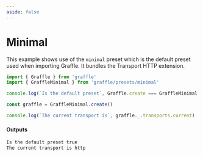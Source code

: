 ```yaml
---
aside: false
---
```


# Minimal

This example shows use of the `minimal` preset which is the
default preset used when importing Graffle. It bundles the
Transport HTTP extension.

<!-- dprint-ignore-start -->
```ts twoslash
import { Graffle } from 'graffle'
import { GraffleMinimal } from 'graffle/presets/minimal'

console.log(`Is the default preset`, Graffle.create === GraffleMinimal.create)

const graffle = GraffleMinimal.create()

console.log(`The current transport is`, graffle._.transports.current)
```
<!-- dprint-ignore-end -->

#### Outputs

<!-- dprint-ignore-start -->
```txt
Is the default preset true
The current transport is http
```
<!-- dprint-ignore-end -->
